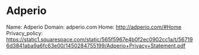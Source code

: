 
# Adperio

Name: Adperio
Domain: adperio.com
Home: http://adperio.com/#Home
Privacy_policy: https://static1.squarespace.com/static/565f5967e4b0f2ec0902cc1a/t/567196d3841aba9a6fc63e00/1450284755199/Adperio+Privacy+Statement.pdf
